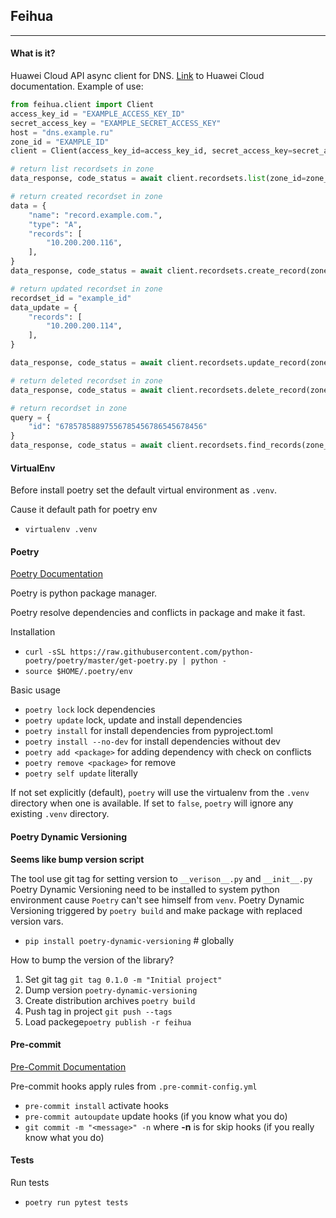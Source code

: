## Feihua
___________
#### What is it?
Huawei Cloud API async client for DNS.
[Link](https://support.huaweicloud.com/intl/en-us/wtsnew-dns/index.html) to Huawei Cloud documentation.
Example of use:
```Python
from feihua.client import Client
access_key_id = "EXAMPLE_ACCESS_KEY_ID"
secret_access_key = "EXAMPLE_SECRET_ACCESS_KEY"
host = "dns.example.ru"
zone_id = "EXAMPLE_ID"
client = Client(access_key_id=access_key_id, secret_access_key=secret_access_key, host=host)

# return list recordsets in zone
data_response, code_status = await client.recordsets.list(zone_id=zone_id)

# return created recordset in zone
data = {
    "name": "record.example.com.",
    "type": "A",
    "records": [
        "10.200.200.116",
    ],
}
data_response, code_status = await client.recordsets.create_record(zone_id=zone_id, data=data)

# return updated recordset in zone
recordset_id = "example_id"
data_update = {
    "records": [
        "10.200.200.114",
    ],
}

data_response, code_status = await client.recordsets.update_record(zone_id=zone_id, recordset_id=recordset_id, data=data_update)

# return deleted recordset in zone
data_response, code_status = await client.recordsets.delete_record(zone_id=zone_id, recordset_id=recordset_id)

# return recordset in zone
query = {
    "id": "67857858897556785456786545678456"
}
data_response, code_status = await client.recordsets.find_records(zone_id=zone_id, query=query)
```
 
#### VirtualEnv

Before install poetry set the default virtual environment as `.venv`.

Cause it default path for poetry env

- `virtualenv .venv` 

#### Poetry

[Poetry Documentation](https://python-poetry.org/docs/)

Poetry is python package manager.

Poetry resolve dependencies and conflicts in package and make it fast.

Installation

 - `curl -sSL https://raw.githubusercontent.com/python-poetry/poetry/master/get-poetry.py | python -`
 - `source $HOME/.poetry/env`

Basic usage

 - `poetry lock` lock dependencies
 - `poetry update` lock, update and install dependencies
 - `poetry install` for install dependencies from pyproject.toml
 - `poetry install --no-dev` for install dependencies without dev
 - `poetry add <package>` for adding dependency with check on conflicts
 - `poetry remove <package>` for remove
 - `poetry self update` literally
 
If not set explicitly (default), `poetry` will use the virtualenv from the `.venv` directory when one is available. If set to `false`, `poetry` will ignore any existing `.venv` directory.

#### Poetry Dynamic Versioning

__Seems like bump version script__

The tool use git tag for setting version to `__verison__.py` and `__init__.py`
Poetry Dynamic Versioning need to be installed to system python environment cause `Poetry` can't see himself from `venv`.
Poetry Dynamic Versioning triggered by `poetry build` and make package with replaced version vars.

- `pip install poetry-dynamic-versioning` # globally

How to bump the version of the library?
1. Set git tag `git tag 0.1.0 -m "Initial project"`
2. Dump version `poetry-dynamic-versioning`
3. Create distribution archives `poetry build`
4. Push tag in project `git push --tags`
5. Load packege`poetry publish -r feihua`

#### Pre-commit

[Pre-Commit Documentation](https://pre-commit.com/)

Pre-commit hooks apply rules from `.pre-commit-config.yml`

- `pre-commit install` activate hooks
- `pre-commit autoupdate` update hooks (if you know what you do)
- `git commit -m "<message>" -n` where __**-n**__ is for skip hooks (if you really know what you do)

#### Tests
Run tests
 - `poetry run pytest tests`